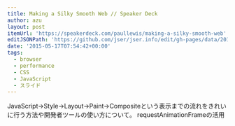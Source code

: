 ```yaml
---
title: Making a Silky Smooth Web // Speaker Deck
author: azu
layout: post
itemUrl: 'https://speakerdeck.com/paullewis/making-a-silky-smooth-web'
editJSONPath: 'https://github.com/jser/jser.info/edit/gh-pages/data/2015/05/index.json'
date: '2015-05-17T07:54:42+00:00'
tags:
  - browser
  - performance
  - CSS
  - JavaScript
  - スライド
---
```

JavaScript->Style->Layout->Paint->Compositeという表示までの流れをきれいに行う方法や開発者ツールの使い方について。 requestAnimationFrameの活用
